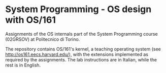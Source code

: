 # System Programming - OS design with OS/161
Assignments of the OS internals part of the System Programming course (02GRSOV) at Politecnico di Torino.

The repository contains OS/161's kernel, a teaching operating system (see http://os161.eecs.harvard.edu/), with the extensions implemented as required by the assignments. The lab instructions are in Italian, while the rest is in English.
